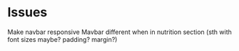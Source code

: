 # Issues
Make navbar responsive
Mavbar different when in nutrition section (sth with font sizes maybe? padding? margin?)